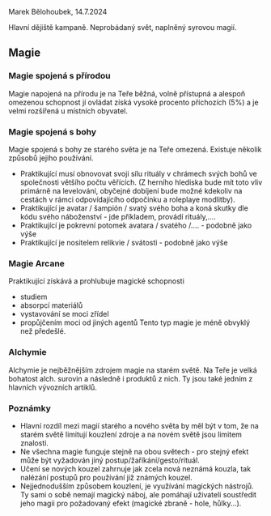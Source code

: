 Marek Bělohoubek, 14.7.2024

Hlavní dějiště kampaně. Neprobádaný svět, naplněný syrovou magií.

## Magie
### Magie spojená s přírodou
Magie napojená na přírodu je na Teře běžná, volně přístupná a alespoň omezenou schopnost jí ovládat získá vysoké procento příchozích (5%) a je velmi rozšířená u místních obyvatel.

### Magie spojená s bohy
Magie spojená s bohy ze starého světa je na Teře omezená.  Existuje několik způsobů jejiho používání. 
- Praktikující musí obnovovat svoji sílu rituály v chrámech svých bohů ve společnosti většího počtu věřících. (Z herního hlediska bude mít toto vliv primárně na levelování, obyčejné dobíjení bude možné kdekoliv na cestách v rámci odpovídajícího odpočinku a roleplaye modlitby).
- Praktikující je avatar / šampión / svatý svého boha a koná skutky dle kódu svého náboženství - jde příkladem, provádí rituály,....
- Praktikující je pokrevní potomek avatara / svatého /....  - podobně jako výše
- Praktikující je nositelem relikvie / svátosti - podobně jako výše

### Magie Arcane
Praktikující získává a prohlubuje magické schopnosti 
- studiem  
- absorpcí materiálů
- vystavování se moci zřídel
- propůjčením moci od jiných agentů
Tento typ magie je méně obvyklý než předešlé.
### Alchymie
Alchymie je nejběžnějším zdrojem magie na starém světě. Na Teře je velká bohatost alch. surovin a následně i produktů z nich. Ty jsou také jedním z hlavních vývozních artiklů.

 
### Poznámky
- Hlavní rozdíl mezi magií starého a nového světa by měl být v tom, že na starém světě limitují kouzlení zdroje a na novém světě jsou limitem znalosti.
- Ne všechna magie funguje stejně na obou světech - pro stejný efekt může být vyžadován jiný postup/žaříkání/gesto/rituál.
- Učení se nových kouzel zahrnuje jak zcela nová neznámá kouzla, tak nalézání postupů pro používání již známých kouzel.
- Nejjednodušším způsobem kouzlení, je využívání magických nástrojů. Ty sami o sobě nemají magický náboj, ale pomáhají uživateli soustředit jeho magii pro požadovaný efekt (magické zbraně - hole, hůlky...).


